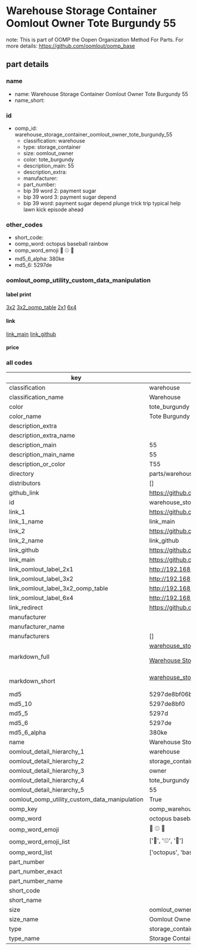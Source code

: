 # Warehouse Storage Container Oomlout Owner Tote Burgundy 55  

note: This is part of OOMP the Oopen Organization Method For Parts. For more details: https://github.com/oomlout/oomp_base

##  part details
  







### name
* name: Warehouse Storage Container Oomlout Owner Tote Burgundy 55
* name_short: 
### id
* oomp_id: warehouse_storage_container_oomlout_owner_tote_burgundy_55
  * classification: warehouse
  * type: storage_container
  * size: oomlout_owner
  * color: tote_burgundy
  * description_main: 55
  * description_extra: 
  * manufacturer: 
  * part_number: 
  * bip 39 word 2: payment sugar
  * bip 39 word 3: payment sugar depend
  * bip 39 word: payment sugar depend plunge trick trip typical help lawn kick episode ahead

### other_codes
* short_code: 
* oomp_word: octopus baseball rainbow
* oomp_word_emoji :octopus: :baseball: :rainbow:
* md5_6_alpha: 380ke
* md5_6: 5297de






### oomlout_oomp_utility_custom_data_manipulation
#### label print
[3x2](http://192.168.1.245:1112/?label=oomp%20380ke)
[3x2_oomp_table](http://192.168.1.108:1112/?label=oomp%20380ke)
[2x1](http://192.168.1.242:1112/?label=oomp%20380ke)
[6x4](http://192.168.1.55:1112/?label=oomp%20380ke)    

#### link

[link_main](https://github.com/oomlout/oomlout_oomp_version_1_messy/tree/main/parts/warehouse_storage_container_oomlout_owner_tote_burgundy_55) [link_github](https://github.com/oomlout/oomlout_oomp_version_1_messy/tree/main/parts/warehouse_storage_container_oomlout_owner_tote_burgundy_55)                             

#### price







### all codes 
| key | value |  
| --- | --- |  
| classification | warehouse |  
| classification_name | Warehouse |  
| color | tote_burgundy |  
| color_name | Tote Burgundy |  
| description_extra |  |  
| description_extra_name |  |  
| description_main | 55 |  
| description_main_name | 55 |  
| description_or_color | T55 |  
| directory | parts/warehouse_storage_container_oomlout_owner_tote_burgundy_55 |  
| distributors | [] |  
| github_link | https://github.com/oomlout/oomlout_oomp_part_src/tree/main/parts/warehouse_storage_container_oomlout_owner_tote_burgundy_55 |  
| id | warehouse_storage_container_oomlout_owner_tote_burgundy_55 |  
| link_1 | https://github.com/oomlout/oomlout_oomp_version_1_messy/tree/main/parts/warehouse_storage_container_oomlout_owner_tote_burgundy_55 |  
| link_1_name | link_main |  
| link_2 | https://github.com/oomlout/oomlout_oomp_version_1_messy/tree/main/parts/warehouse_storage_container_oomlout_owner_tote_burgundy_55 |  
| link_2_name | link_github |  
| link_github | https://github.com/oomlout/oomlout_oomp_version_1_messy/tree/main/parts/warehouse_storage_container_oomlout_owner_tote_burgundy_55 |  
| link_main | https://github.com/oomlout/oomlout_oomp_version_1_messy/tree/main/parts/warehouse_storage_container_oomlout_owner_tote_burgundy_55 |  
| link_oomlout_label_2x1 | http://192.168.1.242:1112/?label=oomp%20380ke |  
| link_oomlout_label_3x2 | http://192.168.1.245:1112/?label=oomp%20380ke |  
| link_oomlout_label_3x2_oomp_table | http://192.168.1.108:1112/?label=oomp%20380ke |  
| link_oomlout_label_6x4 | http://192.168.1.55:1112/?label=oomp%20380ke |  
| link_redirect | https://github.com/oomlout/oomlout_oomp_version_1_messy/tree/main/parts/warehouse_storage_container_oomlout_owner_tote_burgundy_55 |  
| manufacturer |  |  
| manufacturer_name |  |  
| manufacturers | [] |  
| markdown_full | [warehouse_storage_container_oomlout_owner_tote_burgundy_55](none)<br>[](none)<br>[Warehouse Storage Container Oomlout Owner Tote Burgundy 55](none)<br><br> |  
| markdown_short | [warehouse_storage_container_oomlout_owner_tote_burgundy_55](none)<br><br> |  
| md5 | 5297de8bf06b1d7fa3743a6e75f6350d |  
| md5_10 | 5297de8bf0 |  
| md5_5 | 5297d |  
| md5_6 | 5297de |  
| md5_6_alpha | 380ke |  
| name | Warehouse Storage Container Oomlout Owner Tote Burgundy 55 |  
| oomlout_detail_hierarchy_1 | warehouse |  
| oomlout_detail_hierarchy_2 | storage_container |  
| oomlout_detail_hierarchy_3 | owner |  
| oomlout_detail_hierarchy_4 | tote_burgundy |  
| oomlout_detail_hierarchy_5 | 55 |  
| oomlout_oomp_utility_custom_data_manipulation | True |  
| oomp_key | oomp_warehouse_storage_container_oomlout_owner_tote_burgundy_55 |  
| oomp_word | octopus baseball rainbow |  
| oomp_word_emoji | :octopus: :baseball: :rainbow: |  
| oomp_word_emoji_list | [':octopus:', ':baseball:', ':rainbow:'] |  
| oomp_word_list | ['octopus', 'baseball', 'rainbow'] |  
| part_number |  |  
| part_number_exact |  |  
| part_number_name |  |  
| short_code |  |  
| short_name |  |  
| size | oomlout_owner |  
| size_name | Oomlout Owner |  
| type | storage_container |  
| type_name | Storage Container |  

